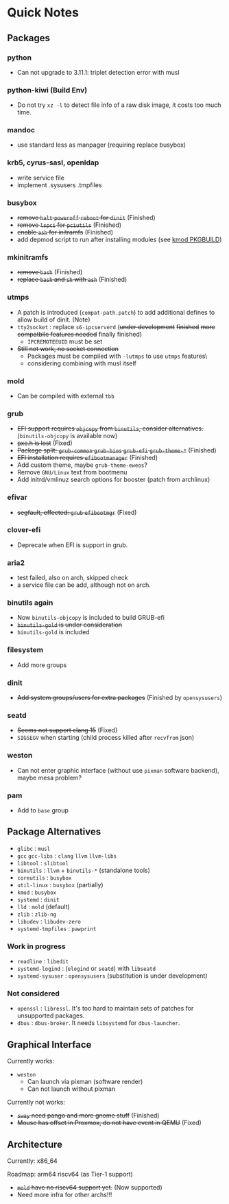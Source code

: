 # Quick Notes

## Packages

### python
- Can not upgrade to 3.11.1: triplet detection error with musl

### python-kiwi (Build Env)
- Do not try `xz -l` to detect file info of a raw disk image, it costs too much time.

### mandoc
- use standard less as manpager (requiring replace busybox)         

### krb5, cyrus-sasl, openldap
- write service file
- implement .sysusers .tmpfiles

### busybox

- ~~remove `halt` `poweroff` `reboot` for `dinit`~~ (Finished)
- ~~remove `lspci` for `pciutils`~~ (Finished)
- ~~enable `ash` for initramfs~~ (Finished)
- add depmod script to run after installing modules (see [kmod PKGBUILD](https://github.com/archlinux/svntogit-packages/blob/packages/kmod/trunk/depmod-search.conf))

### mkinitramfs

- ~~remove `bash`~~ (Finished)
- ~~replace `bash` and `sh` with `ash`~~ (Finished)

### utmps

- A patch is introduced (`compat-path.patch`) to add additional defines to allow build of dinit. (Note)
- `tty2socket` : replace `s6-ipcserverd` (~~under development~~ ~~finished~~ ~~more compatbile features needed~~ finally finished)
  - `IPCREMOTEEUID` must be set
- ~~Still not work, no socket connection~~
  - Packages must be compiled with `-lutmps` to use `utmps` features\
  - considering combining with musl itself

### mold

- Can be compiled with external `tbb`

### grub

- ~~EFI support requires `objcopy` from `binutils`, consider alternatives.~~ (`binutils-objcopy` is available now)
- ~~pxe.h is lost~~ (Fixed)
- ~~Package split: `grub-common` `grub-bios` `grub-efi` `grub-theme-*`~~ (Finished)
- ~~EFI installation requires `efibootmanager`~~ (Finished)
- Add custom theme, maybe `grub-theme-eweos`?
- Remove `GNU/Linux` text from bootmenu
- Add initrd/vmlinuz search options for booster (patch from archlinux)

### efivar

- ~~segfault, effected: `grub` `efibootmgr`~~ (Fixed)

### clover-efi

- Deprecate when EFI is support in grub.

### aria2

- test failed, also on arch, skipped check
- a service file can be add, although not on arch.

### binutils again

- Now `binutils-objcopy` is included to build GRUB-efi
- ~~`binutils-gold` is under consideration~~
- `binutils-gold` is included

### filesystem

- Add more groups

### dinit

- ~~Add system groups/users for extra packages~~ (Finished by `opensysusers`)

### seatd

- ~~Seems not support clang 15~~ (Fixed)
- `SIGSEGV` when starting (child process killed after `recvfrom` json)

### weston

- Can not enter graphic interface (without use `pixman` software backend), maybe mesa problem?

### pam

- Add to `base` group

## Package Alternatives

- `glibc` : `musl`
- `gcc` `gcc-libs` : `clang` `llvm` `llvm-libs`
- `libtool` : `slibtool`
- `binutils` : `llvm` + `binutils-*` (standalone tools)
- `coreutils` : `busybox`
- `util-linux` : `busybox` (partially)
- `kmod` : `busybox`
- `systemd` : `dinit`
- `lld` : `mold` (default)
- `zlib` : `zlib-ng`
- `libudev` : `libudev-zero`
- `systemd-tmpfiles` : `pawprint`

### Work in progress

- `readline` : `libedit`
- `systemd-logind` : (`elogind` or `seatd`) with `libseatd`
- `systemd-sysuser` : `opensysusers` (substitution is under development)

### Not considered

- `openssl` : `libressl`. It's too hard to maintain sets of patches for unsupported packages.
- `dbus` : `dbus-broker`. It needs `libsystemd` for `dbus-launcher`.

## Graphical Interface

Currently works:

- `weston`
  - Can launch via pixman (software render)
  - Can not launch without pixman

Currently not works:

- ~~`sway` need pango and more gnome stuff~~ (Finished)
- ~~Mouse has offset in Proxmox, do not have event in QEMU~~ (Fixed)

## Architecture

Currently: x86_64

Roadmap: arm64 riscv64 (as Tier-1 support)

- ~~`mold` have no riscv64 support yet.~~ (Now supported)
- Need more infra for other archs!!!